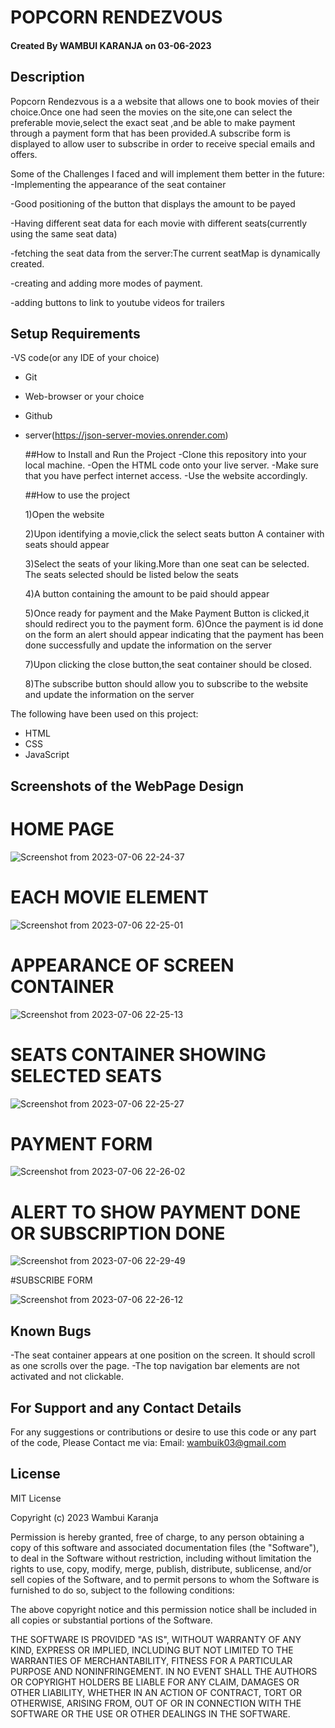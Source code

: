   # POPCORN RENDEZVOUS

#### Created By WAMBUI KARANJA on 03-06-2023



## Description

Popcorn Rendezvous is a a website that allows one to book movies of their choice.Once one had seen the movies on the site,one can select the preferable movie,select the exact seat ,and be able to make payment through a payment form that has been provided.A subscribe form is displayed to allow user to subscribe in order to receive special emails and offers.

Some of the Challenges I faced and will implement them better in the future:
 -Implementing the appearance of the seat container
 
 -Good positioning of the button that displays the amount to be payed
 
 -Having different seat data for each movie with different seats(currently using the same seat data)
 
 -fetching the seat data from the server:The current seatMap is dynamically created.
 
 -creating and adding more modes of payment.
 
 -adding buttons to link to youtube videos for trailers
 

## Setup Requirements
-VS code(or any IDE of your choice)
- Git
- Web-browser or your choice
- Github
- server(https://json-server-movies.onrender.com)

  ##How to Install and Run the Project
  -Clone this repository into your local machine.
  -Open the HTML code onto your live server.
  -Make sure that you have perfect internet access.
  -Use the website accordingly.
  
  
  ##How to use the project
  
  1)Open the website
  
  2)Upon identifying a movie,click the select seats button
  A container with seats should appear
  
  3)Select the seats of your liking.More than one seat can be selected.
  The seats selected should be listed below the seats
  
  4)A button  containing the amount to  be paid should appear
  
  5)Once ready for payment and the Make Payment Button is clicked,it should redirect you to the payment form.
  6)Once the payment is id done on the form an alert should appear indicating that the payment has been done successfully and update the information on the server
  
  7)Upon clicking the close button,the seat container should be closed.
  
  8)The subscribe button should allow you to subscribe to the website and update the information on the server
  
The following have been used on this project:

- HTML
- CSS
- JavaScript





## Screenshots of the WebPage Design

#  HOME PAGE

![Screenshot from 2023-07-06 22-24-37](https://github.com/karanja03/phase-1-project/assets/134950124/4fdb8827-aff9-4945-b965-59983a474b3a)

#  EACH MOVIE ELEMENT

![Screenshot from 2023-07-06 22-25-01](https://github.com/karanja03/phase-1-project/assets/134950124/24fe5bf7-f24a-43e5-9423-100eaf09c665)

#  APPEARANCE OF SCREEN CONTAINER

![Screenshot from 2023-07-06 22-25-13](https://github.com/karanja03/phase-1-project/assets/134950124/81fbb02e-ffc4-485b-9702-1c4c29683da4)

#  SEATS CONTAINER SHOWING SELECTED SEATS

![Screenshot from 2023-07-06 22-25-27](https://github.com/karanja03/phase-1-project/assets/134950124/454213c7-20c1-4559-84a9-eb8beb6141f3)

# PAYMENT FORM

![Screenshot from 2023-07-06 22-26-02](https://github.com/karanja03/phase-1-project/assets/134950124/5b76bbc8-b94e-4ab0-b486-4aebf1ba1063)


# ALERT TO SHOW PAYMENT DONE OR SUBSCRIPTION DONE

![Screenshot from 2023-07-06 22-29-49](https://github.com/karanja03/phase-1-project/assets/134950124/fb2f18bc-083c-4c70-b6a9-5dbdbd22fb11)

#SUBSCRIBE FORM

![Screenshot from 2023-07-06 22-26-12](https://github.com/karanja03/phase-1-project/assets/134950124/53c8ad6c-a304-422a-9d1e-64903d80f4bf)
















## Known Bugs

-The seat container appears at one position on the screen. It should scroll as one scrolls over the page.
-The  top navigation bar elements are not activated and not clickable.

## For Support and any Contact Details
For any suggestions or contributions or desire to use this code or any part of the code,
Please Contact me via:
 Email: wambuik03@gmail.com

## License

MIT License

Copyright (c) 2023  Wambui Karanja

Permission is hereby granted, free of charge, to any person obtaining a copy
of this software and associated documentation files (the "Software"), to deal
in the Software without restriction, including without limitation the rights
to use, copy, modify, merge, publish, distribute, sublicense, and/or sell
copies of the Software, and to permit persons to whom the Software is
furnished to do so, subject to the following conditions:

The above copyright notice and this permission notice shall be included in all
copies or substantial portions of the Software.

THE SOFTWARE IS PROVIDED "AS IS", WITHOUT WARRANTY OF ANY KIND, EXPRESS OR
IMPLIED, INCLUDING BUT NOT LIMITED TO THE WARRANTIES OF MERCHANTABILITY,
FITNESS FOR A PARTICULAR PURPOSE AND NONINFRINGEMENT. IN NO EVENT SHALL THE
AUTHORS OR COPYRIGHT HOLDERS BE LIABLE FOR ANY CLAIM, DAMAGES OR OTHER
LIABILITY, WHETHER IN AN ACTION OF CONTRACT, TORT OR OTHERWISE, ARISING FROM,
OUT OF OR IN CONNECTION WITH THE SOFTWARE OR THE USE OR OTHER DEALINGS IN THE
SOFTWARE.


